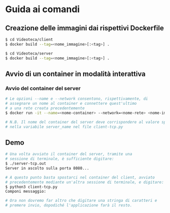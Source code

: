 # Guida ai comandi
## Creazione delle immagini dai rispettivi Dockerfile

```bash
$ cd Videoteca/client
$ docker build --tag=<nome_immagine>[:<tag>] .

$ cd Videoteca/server
$ docker build --tag=<nome_immagine>[:<tag>] .
```

## Avvio di un container in modalità interattiva
### Avvio del container del server

```bash
# Le opzioni --name e --network consentono, rispettivamente, di
# assegnare un nome al container e connettere quest'ultimo
# a una rete creata precedentemente
$ docker run -it --name=<nome-container> --network=<nome-rete> <nome-immagine> /bin/bash

# N.B. Il nome del container del server deve corrispondere al valore specificato
# nella variabile server_name nel file client-tcp.py
```

## Demo
```bash
# Una volta avviato il container del server, tramite una
# sessione di terminale, è sufficiente digitare:
$ ./server-tcp.out
Server in ascolto sulla porta 8080...

# A questo punto basta spostarci nel container del client, avviato
# precedentemente mediante un'altra sessione di terminale, e digitare:
$ python3 client-tcp.py
Componi messaggio:

# Ora non dovremo far altro che digitare una stringa di caratteri e
# premere invio, dopodiché l'applicazione farà il resto.
```
